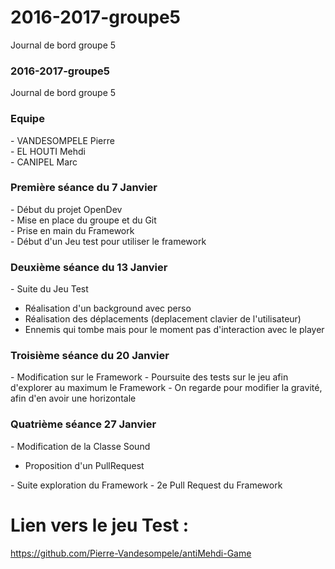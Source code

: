 # 2016-2017-groupe5
Journal de bord groupe 5

<h3> 2016-2017-groupe5 </h3>
Journal de bord groupe 5

<h3> Equipe </h3> 
- VANDESOMPELE Pierre <br>
- EL HOUTI Mehdi <br>
- CANIPEL Marc


<h3> Première séance du 7 Janvier </h3>
- Début du projet OpenDev <br>
- Mise en place du groupe et du Git <br>
- Prise en main du Framework <br>
- Début d'un Jeu test pour utiliser le framework


<h3> Deuxième séance du 13 Janvier </h3>
- Suite du Jeu Test
  <ul>
  <li> Réalisation d'un background avec perso </li>
  <li> Réalisation des déplacements (deplacement clavier de l'utilisateur) </li>
  <li> Ennemis qui tombe mais pour le moment pas d'interaction avec le player </li>
  </ul>
  
  
<h3> Troisième séance du 20 Janvier </h3>
- Modification sur le Framework
- Poursuite des tests sur le jeu afin d'explorer au maximum le Framework
- On regarde pour modifier la gravité, afin d'en avoir une horizontale

<h3> Quatrième séance 27 Janvier </h3>
- Modification de la Classe Sound
<ul>
<li> Proposition d'un PullRequest </li>
</ul>
- Suite exploration du Framework
- 2e Pull Request du Framework


# Lien vers le jeu Test :
https://github.com/Pierre-Vandesompele/antiMehdi-Game

